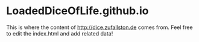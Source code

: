 # LoadedDiceOfLife.github.io

This is where the content of http://dice.zufallston.de comes from. Feel free to edit the index.html and add related data!
